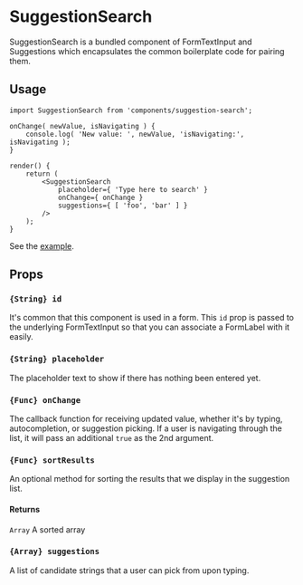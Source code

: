 SuggestionSearch
================

SuggestionSearch is a bundled component of FormTextInput and Suggestions which encapsulates the common boilerplate code for pairing them.

## Usage

```es6
import SuggestionSearch from 'components/suggestion-search';

onChange( newValue, isNavigating ) {
	console.log( 'New value: ', newValue, 'isNavigating:', isNavigating );
}

render() {
	return (
		<SuggestionSearch
			placeholder={ 'Type here to search' }
			onChange={ onChange }
			suggestions={ [ 'foo', 'bar' ] }
		/>
	);
}

```

See the [example](./example/example.jsx).

## Props

### `{String} id`
It's common that this component is used in a form. This `id` prop is passed to the underlying FormTextInput so that you can associate a FormLabel with it easily.


### `{String} placeholder`
The placeholder text to show if there has nothing been entered yet.

### `{Func} onChange`
The callback function for receiving updated value, whether it's by typing, autocompletion, or suggestion picking. If a user is navigating through the list, it will pass an additional `true` as the 2nd argument.

### `{Func} sortResults` 
An optional method for sorting the results that we display in the suggestion list.

#### Returns
`Array` A sorted array

### `{Array} suggestions`
A list of candidate strings that a user can pick from upon typing.
